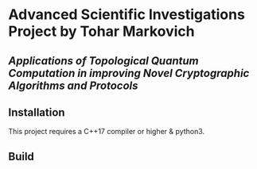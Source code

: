 # Advanced Scientific Investigations Project by Tohar Markovich
## _Applications of Topological Quantum Computation in improving Novel Cryptographic Algorithms and Protocols_

## Installation
This project requires a C++17 compiler or higher & python3. 

## Build
